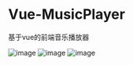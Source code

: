 # Vue-MusicPlayer
基于vue的前端音乐播放器

![image](https://user-images.githubusercontent.com/62204263/169989414-1a6b5ca3-22c0-42c0-9139-c6defe029fee.png)
![image](https://user-images.githubusercontent.com/62204263/169989741-94eb27e3-6419-4f5c-811a-c4b5f83c99cd.png)
![image](https://user-images.githubusercontent.com/62204263/169989808-e0117ac4-afba-413c-a1c5-3743b1a26eb0.png)
